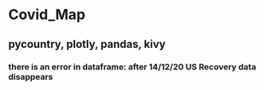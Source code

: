 # Covid_Map

## pycountry, plotly, pandas, kivy

### there is an error in dataframe: after 14/12/20 US Recovery data disappears